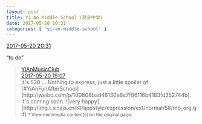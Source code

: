 ```yaml
---
layout: post
title: Yi An Middle School (易安中学)
date: 2017-05-20 20:31
categories: [ 'yi-an-middle-school' ]
---
```


<div class="weibo-info">
  <a href="http://weibo.com/6074218720/F41cqsvkG">2017-05-20 20:31</a>
</div>

“to do”

<!-- more -->

> <div class="weibo-post-name">
>   <a href="http://weibo.com/yianmusical">YiAnMusicClub</a>
> </div>
> <div class="weibo-info">
>   <a href="http://weibo.com/6094546964/F40DPtuR8">2017-05-20 19:07</a>
> </div>
> It's 520 … Nothing to express, just a little spoiler of [#YiAnFunAfterSchool](http://weibo.com/p/100808bad46130a6c7f06116b4183fd352744b). It's coming soon. ![very happy](http://img.t.sinajs.cn/t4/appstyle/expression/ext/normal/58/mb_org.gif)  
> <small>* View multimedia content(s) on the original page.</small>
